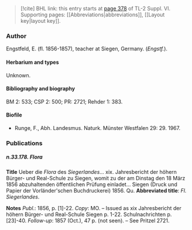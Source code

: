 > [!cite] BHL link: this entry starts at [page 378](https://www.biodiversitylibrary.org/item/103835#page/388/mode/1up) of TL-2 Suppl. VI.
> Supporting pages: [[Abbreviations|abbreviations]], [[Layout key|layout key]].

### Author

Engstfeld, E. (fl. 1856-1857), teacher at Siegen, Germany. (*Engstf.*).

#### Herbarium and types

Unknown.

#### Bibliography and biography

BM 2: 533; CSP 2: 500; PR: 2721; Rehder 1: 383.

#### Biofile

- Runge, F., Abh. Landesmus. Naturk. Münster Westfalen 29: 29. 1967.

### Publications

##### n.33.178. Flora

**Title**
Ueber die *Flora* des *Siegerlandes*... xix. Jahresbericht der höhern Bürger- und Real-Schule zu Siegen, womit zu der am Dinstag den 18 März 1856 abzuhaltenden öffentlichen Prüfung einladet... Siegen (Druck und Papier der Vorländer'schen Buchdruckerei) 1856. Qu.
**Abbreviated title**: *Fl. Siegerlandes*.

**Notes**
*Publ*.: 1856, p. \[1\]-22. *Copy*: MO. – Issued as xix Jahresbericht der höhern Bürger- und Real-Schule Siegen p. 1-22. Schulnachrichten p. \[23\]-40.
*Follow-up*: 1857 (Oct.), 47 p. (not seen). – See Pritzel 2721.

